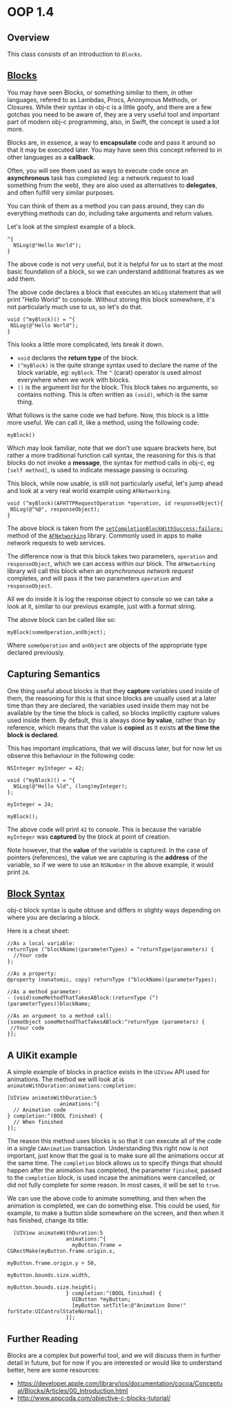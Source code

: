 OOP 1.4
====================

Overview
--------------------
This class consists of an introduction to `Blocks`.

[Blocks](https://developer.apple.com/library/ios/documentation/Cocoa/Conceptual/ProgrammingWithObjectiveC/WorkingwithBlocks/WorkingwithBlocks.html)
--------------------

You may have seen Blocks, or something similar to them, in other languages, refered to as Lambdas, Procs, Anonymous Methods, or Closures. While their syntax in obj-c is a little goofy, and there are a few gotchas you need to be aware of, they are a very useful tool and important part of modern obj-c programming, also, in Swift, the concept is used a lot more.

Blocks are, in essence, a way to **encapsulate** code and pass it around so that it may be executed later. You may have seen this concept referred to in other languages as a **callback**.

Often, you will see them used as ways to execute code once an **asynchronous** task has completed (eg: a network request to load something from the web), they are also used as alternatives to **delegates**, and often fulfill very similar purposes.

You can think of them as a method you can pass around, they can do everything methods can do, including take arguments and return values.

Let's look at the simplest example of a block.

```obj-c
^{
  NSLog(@"Hello World");
}
```

The above code is not very useful, but it is helpful for us to start at the most basic foundation of a block, so we can understand additional features as we add them.

The above code declares a block that executes an `NSLog` statement that will print "Hello World" to console. Without storing this block somewhere, it's not particularly much use to us, so let's do that.

```obj-c
void (^myBlock)() = ^{
 NSLog(@"Hello World");
}
```

This looks a little more complicated, lets break it down.

- `void` declares the **return type** of the block.
- `(^myBlock)` is the quite strange syntax used to declare the name of the block variable, eg: `myBlock`. The `^` (carat) operator is used almost everywhere when we work with blocks.
- `()` is the argument list for the block. This block takes no arguments, so contains nothing. This is often written as `(void)`, which is the same thing.

What follows is the same code we had before. Now, this block is a little more useful. We can call it, like a method, using the following code:

`myBlock()`

Which may look familiar, note that we don't use square brackets here, but rather a more traditional function call syntax, the reasoning for this is that blocks do not invoke a **message**, the syntax for method calls in obj-c, eg `[self method]`, is used to indicate message passing is occuring.

This block, while now usable, is still not particularly useful, let's jump ahead and look at a very real world example using `AFNetworking`.

```obj-c
void (^myBlock)(AFHTTPRequestOperation *operation, id responseObject){
 NSLog(@"%@", responseObject);
}
```

The above block is taken from the [`setCompletionBlockWithSuccess:failure:`](https://github.com/AFNetworking/AFNetworking/blob/master/AFNetworking/AFHTTPRequestOperation.m#L107) method of the [`AFNetworking`](https://github.com/AFNetworking/AFNetworking) library. Commonly used in apps to make network requests to web services.

The difference now is that this block takes two parameters, `operation` and `responseObject`, which we can access within our block. The `AFNetworking` library will call this block when an *asynchronous network request* completes, and will pass it the two parameters `operation` and `responseObject`.

All we do inside it is log the response object to console so we can take a look at it, similar to our previous example, just with a format string.

The above block can be called like so:

```obj-c
myBlock(someOperation,anObject);
```

Where `someOperation` and `anObject` are objects of the appropriate type declared previously.

Capturing Semantics
--------------------

One thing useful about blocks is that they **capture** variables used inside of them, the reasoning for this is that since blocks are usually used at a later time than they are declared, the variables used inside them may not be available by the time the block is called, so blocks implicitly capture values used inside them. By default, this is always done **by value**, rather than by reference, which means that the value is **copied** as it exists **at the time the block is declared**.

This has important implications, that we will discuss later, but for now let us observe this behaviour in the following code:

```obj-c
NSInteger myInteger = 42;

void (^myBlock)() = ^{
  NSLog(@"Hello %ld", (long)myInteger);
};

myInteger = 24;

myBlock();
```

The above code will print `42` to console. This is because the variable `myInteger` was **captured** by the block at point of creation.

Note however, that the **value** of the variable is captured. In the case of pointers (references), the value we are capturing is the **address** of the variable, so if we were to use an `NSNumber` in the above example, it would print `24`.

[Block Syntax](http://goshdarnblocksyntax.com/)
--------------------

obj-c block syntax is quite obtuse and differs in slighty ways depending on where you are declaring a block.

Here is a cheat sheet:

```obj-c
//As a local variable:
returnType (^blockName)(parameterTypes) = ^returnType(parameters) {
  //Your code
};

//As a property:
@property (nonatomic, copy) returnType (^blockName)(parameterTypes);

//As a method parameter:
- (void)someMethodThatTakesABlock:(returnType (^)(parameterTypes))blockName;

//As an argument to a method call:
[someObject someMethodThatTakesABlock:^returnType (parameters) {
 //Your code
}];

```

A UIKit example
--------------------

A simple example of blocks in practice exists in the `UIView` API used for animations. The method we will look at is `animateWithDuration:animations:completion:`

```obj-c
[UIView animateWithDuration:5
                 animations:^{
  // Animation code
} completion:^(BOOL finished) {
  // When finished
}];
```

The reason this method uses blocks is so that it can execute all of the code in a single `CAAnimation` transaction. Understanding this right now is not important, just know that the goal is to make sure all the animations occur at the same time. The `completion` block allows us to specify things that should happen after the animation has completed, the parameter `finished`, passed to the `completion` block, is used incase the animations were cancelled, or did not fully complete for some reason. In most cases, it will be set to `true`.

We can use the above code to animate something, and then when the animation is completed, we can do something else. This could be used, for example, to make a button slide somewhere on the screen, and then when it has finished, change its title:

```obj-c
  [UIView animateWithDuration:5
                   animations:^{
                     myButton.frame = CGRectMake(myButton.frame.origin.x,
                                                 myButton.frame.origin.y + 50,
                                                 myButton.bounds.size.width,
                                                 myButton.bounds.size.height);
                   } completion:^(BOOL finished) {
                     UIButton *myButton;
                     [myButton setTitle:@"Animation Done!" forState:UIControlStateNormal];
                   }];
```

Further Reading
--------------------

Blocks are a complex but powerful tool, and we will discuss them in further detail in future, but for now if you are interested or would like to understand better, here are some resources:

- https://developer.apple.com/library/ios/documentation/cocoa/Conceptual/Blocks/Articles/00_Introduction.html
- http://www.appcoda.com/objective-c-blocks-tutorial/

